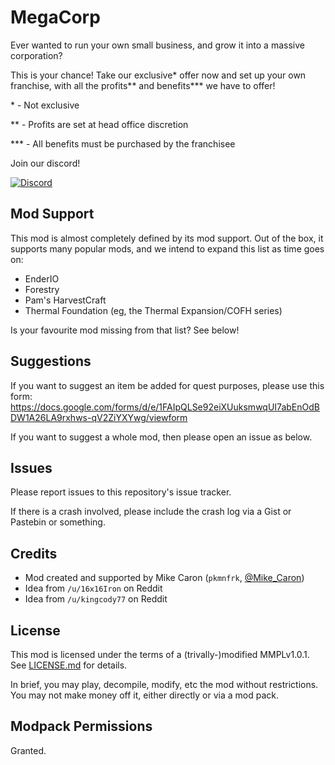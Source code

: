 # MegaCorp

Ever wanted to run your own small business, and grow it into a massive corporation?

This is your chance! Take our exclusive* offer now and set up your own franchise, with all the profits** and benefits*** we have to offer!

 \* - Not exclusive
 
 ** - Profits are set at head office discretion
 
 *** - All benefits must be purchased by the franchisee 

Join our discord!


[![Discord](https://img.shields.io/discord/501821606062981121.svg?style=plastic&logo=discord)](https://discord.gg/S254Nuh)


## Mod Support

This mod is almost completely defined by its mod support. Out of the box, it supports many popular mods, and we intend to expand this list as time goes on:

* EnderIO
* Forestry
* Pam's HarvestCraft
* Thermal Foundation (eg, the Thermal Expansion/COFH series)

Is your favourite mod missing from that list? See below!

## Suggestions

If you want to suggest an item be added for quest purposes, please use this form: https://docs.google.com/forms/d/e/1FAIpQLSe92eiXUuksmwqUI7abEnOdBDW1A26LA9rxhws-qV2ZiYXYwg/viewform

If you want to suggest a whole mod, then please open an issue as below.

## Issues

Please report issues to this repository's issue tracker.

If there is a crash involved, please include the crash log via a Gist or Pastebin or something.

## Credits

 * Mod created and supported by Mike Caron (`pkmnfrk`, [@Mike_Caron](https://twitter.com/Mike_Caron))
 * Idea from `/u/16x16Iron` on Reddit
 * Idea from `/u/kingcody77` on Reddit
 
## License

This mod is licensed under the terms of a (trivally-)modified MMPLv1.0.1. See [LICENSE.md](LICENSE.md) for details.

In brief, you may play, decompile, modify, etc the mod without restrictions. You may not make money off it, either
directly or via a mod pack.

## Modpack Permissions

Granted.